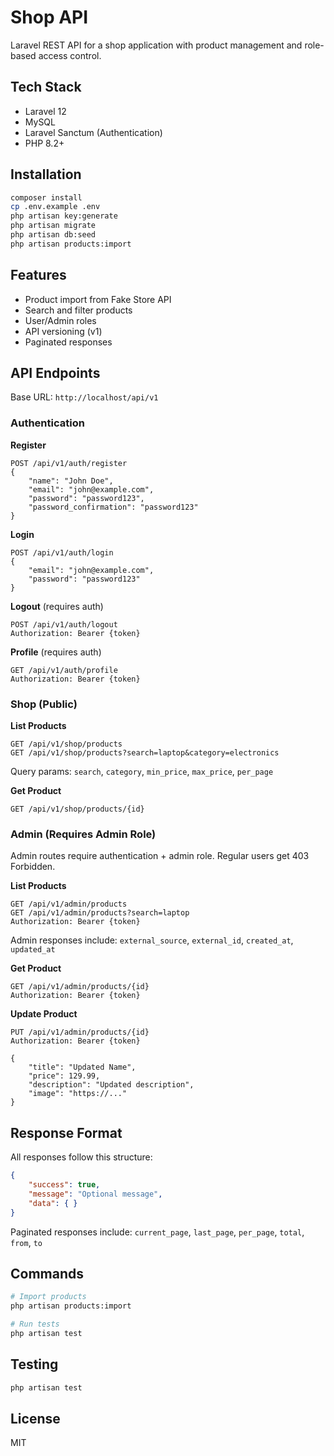 # Shop API

Laravel REST API for a shop application with product management and role-based access control.

## Tech Stack

- Laravel 12
- MySQL
- Laravel Sanctum (Authentication)
- PHP 8.2+

## Installation

```bash
composer install
cp .env.example .env
php artisan key:generate
php artisan migrate
php artisan db:seed
php artisan products:import
```

## Features

- Product import from Fake Store API
- Search and filter products
- User/Admin roles
- API versioning (v1)
- Paginated responses

## API Endpoints

Base URL: `http://localhost/api/v1`

### Authentication

**Register**
```
POST /api/v1/auth/register
{
    "name": "John Doe",
    "email": "john@example.com",
    "password": "password123",
    "password_confirmation": "password123"
}
```

**Login**
```
POST /api/v1/auth/login
{
    "email": "john@example.com",
    "password": "password123"
}
```

**Logout** (requires auth)
```
POST /api/v1/auth/logout
Authorization: Bearer {token}
```

**Profile** (requires auth)
```
GET /api/v1/auth/profile
Authorization: Bearer {token}
```

### Shop (Public)

**List Products**
```
GET /api/v1/shop/products
GET /api/v1/shop/products?search=laptop&category=electronics
```

Query params: `search`, `category`, `min_price`, `max_price`, `per_page`

**Get Product**
```
GET /api/v1/shop/products/{id}
```

### Admin (Requires Admin Role)

Admin routes require authentication + admin role. Regular users get 403 Forbidden.

**List Products**
```
GET /api/v1/admin/products
GET /api/v1/admin/products?search=laptop
Authorization: Bearer {token}
```

Admin responses include: `external_source`, `external_id`, `created_at`, `updated_at`

**Get Product**
```
GET /api/v1/admin/products/{id}
Authorization: Bearer {token}
```

**Update Product**
```
PUT /api/v1/admin/products/{id}
Authorization: Bearer {token}

{
    "title": "Updated Name",
    "price": 129.99,
    "description": "Updated description",
    "image": "https://..."
}
```

## Response Format

All responses follow this structure:

```json
{
    "success": true,
    "message": "Optional message",
    "data": { }
}
```

Paginated responses include: `current_page`, `last_page`, `per_page`, `total`, `from`, `to`

## Commands

```bash
# Import products
php artisan products:import

# Run tests
php artisan test
```

## Testing

```bash
php artisan test
```

## License

MIT
